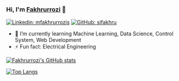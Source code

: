 ### Hi, I'm [Fakhrurrozi](https://mfakhru.github.io) 👋

[![Linkedin: mfakhrurrozis](https://img.shields.io/badge/-mfakhrurrozis-blue?style=flat-square&logo=Linkedin&logoColor=white&link=https://www.linkedin.com/in/mfakhrurrozis/)](https://www.linkedin.com/in/mfakhrurrozis/)
[![GitHub: sifakhru](https://img.shields.io/github/followers/sifakhru?label=follow&style=social)](https://github.com/sifakhru)

- 🌱 I’m currently learning Machine Learning, Data Science, Control System, Web Development
- ⚡ Fun fact: Electrical Engineering

<!--
Here are some ideas to get you started:
- 🔭 I’m currently working on ...
- 🌱 I’m currently learning ...
- 👯 I’m looking to collaborate on ...
- 🤔 I’m looking for help with ...
- 💬 Ask me about ...
- 📫 How to reach me: ...
- 😄 Pronouns: ...
-->

[![Fakhrurrozi's GitHub stats](https://github-readme-stats.vercel.app/api?username=sifakhru&show_icons=true&theme=vue)](https://github.com/mfakhru)

[![Top Langs](https://github-readme-stats.vercel.app/api/top-langs/?username=sifakhru&layout=compact&theme=vue)](https://github.com/mfakhru)
